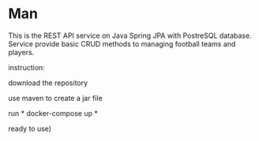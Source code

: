 # Man
This is the REST API service on Java Spring JPA with PostreSQL database.
Service provide  basic CRUD methods to managing football teams and players.

instruction:

download the repository

use maven to create a jar file

run * docker-compose up *

ready to use)
